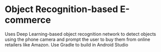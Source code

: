 # Object Recognition-based E-commerce
 Uses Deep Learning-based object recognition network to detect objects using the phone camera and prompt the user to buy them from online retailers like Amazon.
Use Gradle to build in Android Studio
